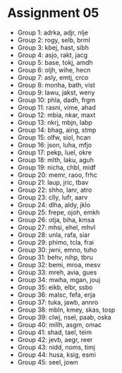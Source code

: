 # Assignment 05

* Group 1: adrka, adjr, nlje
* Group 2: rogy, selb, brml
* Group 3: kbej, hast, sibh
* Group 4: asjo, rakt, jacg
* Group 5: base, tokj, amdh
* Group 6: oljh, wihe, hecn
* Group 7: asly, emtj, crco
* Group 8: monha, bath, vist
* Group 9: lawu, jakst, weny
* Group 10: phla, dadh, frgm
* Group 11: rasni, vime, ahad
* Group 12: mbia, nkar, maxt
* Group 13: nkrj, mbjn, labp
* Group 14: bhag, aing, stmp
* Group 15: olfw, siol, hcan
* Group 16: json, luha, mfjo
* Group 17: pekp, luel, okre
* Group 18: mlth, laku, aguh
* Group 19: nicha, chbl, midf
* Group 20: memr, raoo, frhc
* Group 21: laup, jric, tbav
* Group 22: shho, lanr, atro
* Group 23: clly, lufr, aarv
* Group 24: dlha, aldy, jklo
* Group 25: frepe, ojoh, emkh
* Group 26: otja, biha, kmsa
* Group 27: mhsi, ehel, mhvl
* Group 28: unla, rafa, siar
* Group 29: phimo, tcla, frai
* Group 30: jwni, emno, tuho
* Group 31: behv, nihp, tbru
* Group 32: bemi, mroa, mesv
* Group 33: mreh, avia, gues
* Group 34: mwha, mgan, jouj
* Group 35: eikb, elbr, ssbo
* Group 36: malsc, fefa, erja
* Group 37: tuka, jawb, annro
* Group 38: mbln, kmey, skas, tosp
* Group 39: clwj, nsel, paab, oska
* Group 40: millh, asgm, omac
* Group 41: shad, tael, teim
* Group 42: jevb, aegr, reer
* Group 43: nidd, noms, timj
* Group 44: husa, ksig, esmi
* Group 45: seel, jown
